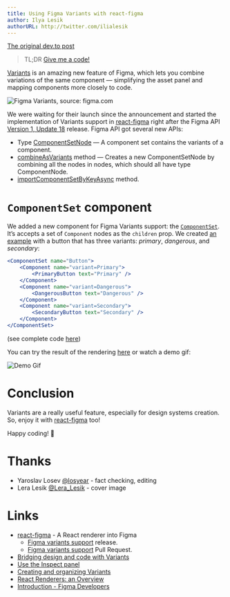 ```yaml
---
title: Using Figma Variants with react-figma
author: Ilya Lesik
authorURL: http://twitter.com/ilialesik
---
```


[The original dev.to post](https://dev.to/lessmess/using-figma-variants-with-react-figma-50k0)

> TL;DR [Give me a code!](https://github.com/react-figma/react-figma/tree/master/examples/component-variants)

[Variants](https://www.figma.com/blog/bridging-design-and-code-with-variants/) is an amazing new feature of Figma, which lets you combine variations of the same component — simplifying the asset panel and mapping components more closely to code.

![Figma Variants, source: figma.com](https://dev-to-uploads.s3.amazonaws.com/i/9ys6j8ugzyolyt3kkloi.png)

We were waiting for their launch since the announcement and started the implementation of Variants support in [react-figma](https://github.com/react-figma/react-figma) right after the Figma API [Version 1, Update 18](https://www.figma.com/plugin-docs/blog/2020/10/28/version-1-update-18/) release. Figma API got several new APIs:

- Type [ComponentSetNode](https://www.figma.com/plugin-docs/api/ComponentSetNode/) — A component set contains the variants of a component.
- [combineAsVariants](https://www.figma.com/plugin-docs/api/figma/#combineasvariants) method — Creates a new ComponentSetNode by combining all the nodes in nodes, which should all have type ComponentNode.
- [importComponentSetByKeyAsync](https://www.figma.com/plugin-docs/api/figma/#importcomponentsetbykeyasync) method.

# `ComponentSet` component

We added a new component for Figma Variants support: the [`ComponentSet`](https://react-figma.now.sh/docs/api/component#componentset). It’s accepts a set of `Component` nodes as the `children` prop. We created [an example](https://github.com/react-figma/react-figma/tree/master/examples/component-variants) with a button that has three variants: *primary*, *dangerous*, and *secondary*:

```jsx
<ComponentSet name="Button">
    <Component name="variant=Primary">
        <PrimaryButton text="Primary" />
    </Component>
    <Component name="variant=Dangerous">
        <DangerousButton text="Dangerous" />
    </Component>
    <Component name="variant=Secondary">
        <SecondaryButton text="Secondary" />
    </Component>
</ComponentSet>
```

(see complete code [here](https://github.com/react-figma/react-figma/blob/master/examples/component-variants/src/App.tsx))

You can try the result of the rendering [here](https://www.figma.com/community/file/903625837057389198/Component-Variants-%2F-react-figma) or watch a demo gif:

![Demo Gif](https://dev-to-uploads.s3.amazonaws.com/i/ycouva191h8c838wspps.gif)

# Conclusion

Variants are a really useful feature, especially for design systems creation. So, enjoy it with [react-figma](https://github.com/react-figma/react-figma) too!

Happy coding! 🙌

# Thanks

- Yaroslav Losev [@losyear](https://github.com/LosYear) - fact checking, editing
- Lera Lesik [@Lera_Lesik](https://twitter.com/Lera_Lesik) - cover image

# Links

- [react-figma](https://github.com/react-figma/react-figma) - A React renderer into Figma
    - [Figma variants support](https://github.com/react-figma/react-figma/releases/tag/v0.1.16) release.
    - [Figma variants support](https://github.com/react-figma/react-figma/pull/354) Pull Request.
- [Bridging design and code with Variants](https://www.figma.com/blog/bridging-design-and-code-with-variants/)
- [Use the Inspect panel](https://help.figma.com/hc/en-us/articles/360055203533-Use-the-Inspect-panel)
- [Creating and organizing Variants](https://www.figma.com/best-practices/creating-and-organizing-variants/)
- [React Renderers: an Overview](https://dev.to/lessmess/react-renderers-an-overview-34f3)
- [Introduction - Figma Developers](https://www.figma.com/plugin-docs/intro/)
